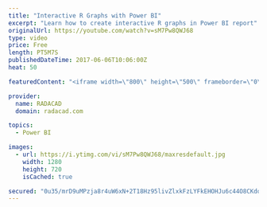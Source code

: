 ```yaml
---
title: "Interactive R Graphs with Power BI"
excerpt: "Learn how to create interactive R graphs in Power BI report"
originalUrl: https://youtube.com/watch?v=sM7Pw8QWJ68
type: video
price: Free
length: PT5M7S
publishedDateTime: 2017-06-06T10:06:00Z
heat: 50

featuredContent: "<iframe width=\"800\" height=\"500\" frameborder=\"0\" src=\"https://www.youtube.com/embed/sM7Pw8QWJ68\" allow=\"accelerometer; autoplay; encrypted-media; gyroscope; picture-in-picture\" allowfullscreen></iframe>"

provider:
  name: RADACAD
  domain: radacad.com

topics:
  - Power BI

images:
  - url: https://i.ytimg.com/vi/sM7Pw8QWJ68/maxresdefault.jpg
    width: 1280
    height: 720
    isCached: true

secured: "0u35/mrD9uMPzja8r4uW6xN+2T18Hz95livZlxkFzLYFkEHOHJu6c44O8CKdoLSlCySq/cU+75LCzDSmTxFhzFid0RjvLEj4eAMpUeQWucEU7+hYKJWwGrl9Gbty4lnPtgmq/WUjDBU8ubmrf+z6WrU2S522n0r83s/W5YeUSc0fDjtmwTlKDg0MpBaCsC5yTKWc2zXsKYaNtN35ZIX5/+wyzDrKUYDkdCt41e5VFrtTNgdavziKWApXDML0NixreCDvDDH01py9GiRfs7AfUq9ArxIU+F0nMUPSs+Ws3iDrIeCK6B6xxRB1vJVpffofvT7owLSC/O3MOntL8ra09OhyPf+5IeM+x8x1ijTtU7UZbVZjDt7HAJIcGRNf5fPVgxLK6RJKYVFKwEN+hV0fDz6ZzDSKMdokfMog1d2y3x0=;0p7KZh3AFh4JDgrvSSBrsQ=="
---
```



